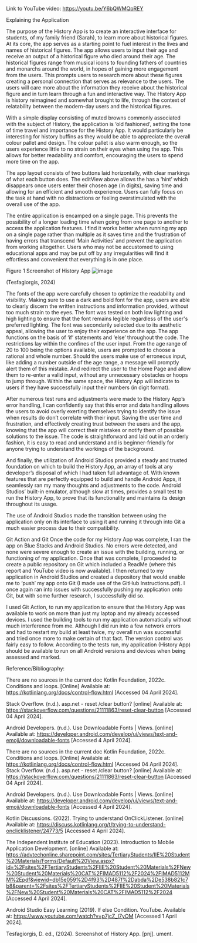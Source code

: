 Link to YouTube video: https://youtu.be/Y6bQWMQpREY

Explaining the Application 

The purpose of the History App is to create an interactive interface for students, of my family friend (Sarah), to learn more about historical figures. At its core, the app serves as a starting point to fuel interest in the lives and names of historical figures. The app allows users to input their age and receive an output of a historical figure who died around their age. The historical figures range from musical icons to founding fathers of countries and monarchs around the world, in hopes of gaining more engagement from the users. This prompts users to research more about these figures creating a personal connection that serves as relevance to the users. The users will care more about the information they receive about the historical figure and in turn learn through a fun and interactive way. The History App is history reimagined and somewhat brought to life, through the context of relatability between the modern-day users and the historical figures.

With a simple display consisting of muted browns commonly associated with the subject of History, the application is ‘old fashioned’, setting the tone of time travel and importance for the History App. It would particularly be interesting for history buffins as they would be able to appreciate the overall colour pallet and design. The colour pallet is also warm enough, so the users experience little to no strain on their eyes when using the app. This allows for better readability and comfort, encouraging the users to spend more time on the app. 

The app layout consists of two buttons laid horizontally, with clear markings of what each button does. The editView above allows the has a ‘hint’ which disappears once users enter their chosen age (in digits), saving time and allowing for an efficient and smooth experience. Users can fully focus on the task at hand with no distractions or feeling overstimulated with the overall use of the app.

The entire application is encamped on a single page. This prevents the possibility of a longer loading time when going from one page to another to access the application features. I find it works better when running my app on a single page rather than multiple as it saves time and the frustration of having errors that transcend ‘Main Activities’ and prevent the application from working altogether. Users who may not be accustomed to using educational apps and may be put off by any irregularities will find it effortless and convenient that everything is in one place.   

 
Figure 1 Screenshot of History App ![image](https://github.com/ST1046/HistoryApp2/assets/164020351/dd575474-f45e-44aa-8a9c-2b90c5930b5e)

(Tesfagiorgis, 2024)

The fonts of the app were carefully chosen to optimize the readability and visibility. Making sure to use a dark and bold font for the app, users are able to clearly discern the written instructions and information provided, without too much strain to the eyes. The font was tested on both low lighting and high lighting to ensure that the font remains legible regardless of the user's preferred lighting. The font was secondarily selected due to its aesthetic appeal, allowing the user to enjoy their experience on the app.
The app functions on the basis of ‘if’ statements and ‘else’ throughout the code. The restrictions lay within the confines of the user input. From the age range of 20 to 100 being the options available, users are prompted to choose a rational and whole number. Should the users make use of erroneous input, like adding a number outside of the age range, a message will promptly alert them of this mistake. And redirect the user to the Home Page and allow them to re-enter a valid input, without any unnecessary obstacles or hoops to jump through. Within the same space, the History App will indicate to users if they have successfully input their numbers (in digit format). 

After numerous test runs and adjustments were made to the History App’s error handling, I can confidently say that this error and data handling allows the users to avoid overly exerting themselves trying to identify the issue when results do don’t correlate with their input. Saving the user time and frustration, and effectively creating trust between the users and the app, knowing that the app will correct their mistakes or notify them of possible solutions to the issue. The code is straightforward and laid out in an orderly fashion, it is easy to read and understand and is beginner-friendly for anyone trying to understand the workings of the background. 

And finally, the utilization of Android Studios provided a steady and trusted foundation on which to build the History App, an array of tools at any developer’s disposal of which I had taken full advantage of. With known features that are perfectly equipped to build and handle Android Apps, it seamlessly ran my many thoughts and adjustments to the code. Android Studios’ built-in emulator, although slow at times, provides a small test to run the History App, to prove that its functionality and maintains its design throughout its usage. 

The use of Android Studios made the transition between using the application only on its interface to using it and running it through into Git a much easier process due to their compatibility. 
 
Git Action and Git
Once the code for my History App was complete, I ran the app on Blue Stacks and Android Studios. No errors were detected, and none were severe enough to create an issue with the building, running, or functioning of my application.
Once that was complete, I proceeded to create a public repository on Git which included a ReadMe (where this report and YouTube video is now available). I then returned to my application in Android Studios and created a depository that would enable me to ‘push’ my app onto Git (I made use of the GitHub Instructions.pdf). I once again ran into issues with successfully pushing my application onto Git, but with some further research, I successfully did so. 

I used Git Action, to run my application to ensure that the History App was available to work on more than just my laptop and my already accessed devices. I used the building tools to run my application automatically without much interference from me. Although I did run into a few network errors and had to restart my build at least twice, my overall run was successful and tried once more to make certain of that fact. The version control was fairly easy to follow. According to the tests run, my application (History App) should be available to run on all Android versions and devices when being assessed and marked. 


Reference/Bibliography:

There are no sources in the current doc Kotlin Foundation, 2022c. Conditions and loops. [Online] Available at: https://kotlinlang.org/docs/control-flow.html  [Accessed 04 April 2024].

Stack Overflow. (n.d.). asp.net - reset /clear button? [online] Available at: https://stackoverflow.com/questions/21111863/reset-clear-button  [Accessed 04 April 2024].

Android Developers. (n.d.). Use Downloadable Fonts | Views. [online] Available at: https://developer.android.com/develop/ui/views/text-and-emoji/downloadable-fonts  [Accessed 4 April 2024]. 

There are no sources in the current doc Kotlin Foundation, 2022c. Conditions and loops. [Online] Available at: https://kotlinlang.org/docs/control-flow.html  [Accessed 04 April 2024]. 
Stack Overflow. (n.d.). asp.net - reset /clear button? [online] Available at: https://stackoverflow.com/questions/21111863/reset-clear-button  [Accessed 04 April 2024].

Android Developers. (n.d.). Use Downloadable Fonts | Views. [online] Available at: https://developer.android.com/develop/ui/views/text-and-emoji/downloadable-fonts  [Accessed 4 April 2024]. 

Kotlin Discussions. (2022). Trying to understand OnClickListener. [online] Available at: https://discuss.kotlinlang.org/t/trying-to-understand-onclicklistener/24773/5
[Accessed 4 April 2024].


The Independent Institute of Education (2023). Introduction to Mobile Application Development. [online] Available at: https://advtechonline.sharepoint.com/sites/TertiaryStudents/IIE%20Student%20Materials/Forms/Default%20View.aspx?id=%2Fsites%2FTertiaryStudents%2FIIE%20Student%20Materials%2FNew%20Student%20Materials%20CAT%2FIMAD5112%2F2024%2FIMAD5112MM%2Epdf&viewid=db15e059%2D4f93%2D487f%2Dabda%2De538b821c7b8&parent=%2Fsites%2FTertiaryStudents%2FIIE%20Student%20Materials%2FNew%20Student%20Materials%20CAT%2FIMAD5112%2F2024
[Accessed 4 April 2024].


Android Studio Easy Learning (2019). If else Condition. YouTube. Available at: https://www.youtube.com/watch?v=p7jcZ_I7yOM  [Accessed 1 April 2024].

Tesfagiorgis, D. ed., (2024). Screenshot of History App. [pnj].
ument.



